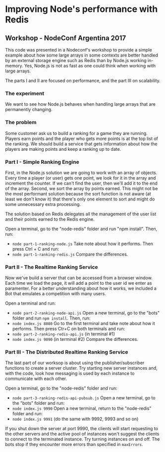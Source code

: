 # Improving Node's performance with Redis
## Workshop - NodeConf Argentina 2017

This code was presented in a Nodeconf's workshop to provide a simple example about how some large arrays in some contexts are better handled by an external storage engine such as Redis than by Node.js working in-memory. Yes, Node.js is not as fast as one could think when working with large arrays.

The parts I and II are focused on performance, and the part III on scalability.  

### The experiment
We want to see how Node.js behaves when handling large arrays that are permanently changing.

### The problem
Some customer ask us to build a ranking for a game they are running. Players earn points and the player who gets more points is at the top list of the ranking. We should build a service that gets information about how the players are making points and keep a ranking up to date.

### Part I - Simple Ranking Engine
First, in the Node.js solution we are going to work with an array of objects. Every time a player (or user) gets one point, we look for it in the array and increment the counter. If we can't find the user, then we'll add it to the end of the array. Second, we sort the array by points earned. This might not be the most performant solution because the sort function is not aware (at least we don't know it) that there's only one element to sort and might do some unnecessary extra processing. 

The solution based on Redis delegates all the management of the user list and their points earned to the Redis engine.

Open a terminal, go to the "node-redis" folder and run "npm install". Then, run:
* `node part-1-ranking-node.js`
Take note about how it performs. Then press Ctrl + C and run:
* `node part-1-ranking-redis.js`
Compare the differences.

### Part II - The Realtime Ranking Service
Now we've build a server that can be accessed from a browser window. Each time we load the page, it will add a point to the user id we enter as paramenter. For a better understanding about how it works, we included a Bot that emulates a competition with many users.   

Open a terminal and run:
* `node part-2-ranking-node-api.js`
Open a new terminal, go to the "bots" folder and run `npm install`. Then, run:
* `node index.js 8080`
Go to the first terminal and take note about how it performs. Then press Ctr+C on both terminals and run:
* `node part-2-ranking-redis-api.js` (in terminal #1)
* `node index.js 9090` (in terminal #2)
Compare the differences.

### Part III - The Distributed Realtime Ranking Service
The last part of our worksop is about using the publisher/subscriber functions to create a server cluster. Try starting new server instances and, with the code, look how messaging is used by each instance to communicate with each other.  

Open a terminal, go to the "node-redis" folder and run:
* `node part-3-ranking-redis-api-pubsub.js`
Open a new terminal, go to the "bots" folder and run:
* `node index.js 9990`
Open a new terminal, return to the "node-redis" folder and run:
* `node index.js 9991` (do the same with 9992, 9993 and so on)

If you shut down the server at port 9990, the clients will start requesting to the other servers and the active pool of instances won't suggest the clients to connect to the terminated instance. Try turning instances on and off. The bots stop if they encounter more errors than specified in `maxErrors`. 

